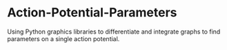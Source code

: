# Action-Potential-Parameters
Using Python graphics libraries to differentiate and integrate graphs to find parameters on a single action potential.
